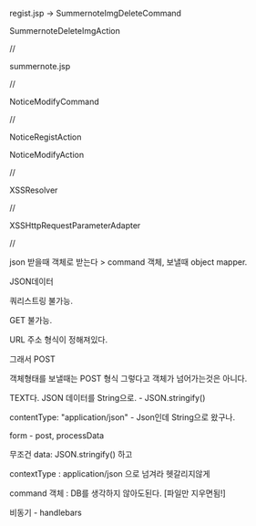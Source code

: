 regist.jsp -> SummernoteImgDeleteCommand 

SummernoteDeleteImgAction

//

summernote.jsp

//

NoticeModifyCommand

//

NoticeRegistAction

NoticeModifyAction

//



XSSResolver

//

XSSHttpRequestParameterAdapter

//

json 받을때 객체로 받는다 > command 객체, 보낼때 object mapper.

JSON데이터

쿼리스트링 불가능.

GET 불가능.

URL 주소 형식이 정해져있다.

그래서 POST

객체형태를 보낼때는 POST 형식 그렇다고 객체가 넘어가는것은 아니다.

 TEXT다. JSON 데이터를 String으로. - JSON.stringify()

contentType: "application/json" - Json인데 String으로 왔구나.

form - post, processData



무조건 data: JSON.stringify() 하고

contextType : application/json 으로 넘겨라 헷갈리지않게





command 객체 : DB를 생각하지 않아도된다. [파일만 지우면됨!]









비동기 - handlebars